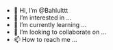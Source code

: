 - 👋 Hi, I’m @Bahlulttt
- 👀 I’m interested in ...
- 🌱 I’m currently learning ...
- 💞️ I’m looking to collaborate on ...
- 📫 How to reach me ...

<!---
Bahlulttt/Bahlulttt is a ✨ special ✨ repository because its `README.md` (this file) appears on your GitHub profile.
You can click the Preview link to take a look at your changes.
--->
